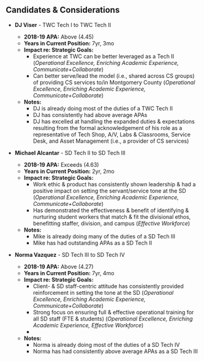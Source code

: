 <!--
	Title: FTE Ladder Considerations
	Author: Glen Piper
	Date: 05/21/2019

	(A summary of the considerations for FTE eligible for career ladder.)
-->

## Candidates & Considerations  

- **DJ Viser** - TWC Tech I to TWC Tech II
	- **2018-19 APA:** Above (4.45)
	- **Years in Current Position:** 7yr, 3mo
	- **Impact re: Strategic Goals:**  
		- Experience at TWC can be better leveraged as a Tech II (*Operational Excellence, Enriching Academic Experience, Communicate+Collaborate*)
		- Can better serve/lead the model (i.e., shared across CS groups) of providing CS services to/in Montgomery County (*Operational Excellence, Enriching Academic Experience, Communicate+Collaborate*)
	- **Notes:**
		- DJ is already doing most of the duties of a TWC Tech II
		- DJ has consistently had above average APAs
		- DJ has excelled at handling the expanded duties & expectations resulting from the formal acknowledgement of his role as a representative of Tech Shop, A/V, Labs & Classrooms, Service Desk, and Asset Management (i.e., a provider of CS services)

- **Michael Alcantar** - SD Tech II to SD Tech III
	- **2018-19 APA:** Exceeds (4.63)
	- **Years in Current Position:** 2yr, 2mo
	- **Impact re: Strategic Goals:**
		- Work ethic & product has consistently shown leadership & had a positive impact on setting the servant/service tone at the SD (*Operational Excellence, Enriching Academic Experience, Communicate+Collaborate*)
		- Has demonstrated the effectiveness & benefit of identifying & nurturing student workers that match & fit the divisional ethos, benefitting staffer, division, and campus (*Effective Workforce*)
	- **Notes:**
		- Mike is already doing many of the duties of a SD Tech III
		- Mike has had outstanding APAs as a SD Tech II

- **Norma Vazquez** - SD Tech III to SD Tech IV
	- **2018-19 APA:** Above (4.27)
	- **Years in Current Position:** 7yr, 4mo
	- **Impact re: Strategic Goals:**
		- Client- & SD staff-centric attitude has consistently provided reinforcement in setting the tone at the SD (*Operational Excellence, Enriching Academic Experience, Communicate+Collaborate*)
		- Strong focus on ensuring full & effective operational training for all SD staff (FTE & students) (*Operational Excellence, Enriching Academic Experience, Effective Workforce*)
		- 
	- **Notes:**
		- Norma is already doing most of the duties of a SD Tech IV
		- Norma has had consistently above average APAs as a SD Tech III


